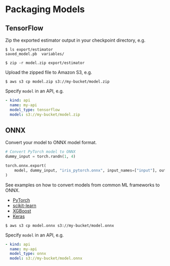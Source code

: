 # Packaging Models

## TensorFlow

Zip the exported estimator output in your checkpoint directory, e.g.

```text
$ ls export/estimator
saved_model.pb  variables/

$ zip -r model.zip export/estimator
```

Upload the zipped file to Amazon S3, e.g.

```text
$ aws s3 cp model.zip s3://my-bucket/model.zip
```

Specify `model` in an API, e.g.

```yaml
- kind: api
  name: my-api
  model_type: tensorflow
  model: s3://my-bucket/model.zip
```

## ONNX

Convert your model to ONNX model format. 

```Python
# Convert PyTorch model to ONNX
dummy_input = torch.randn(1, 4)

torch.onnx.export(
    model, dummy_input, "iris_pytorch.onnx", input_names=["input"], output_names=["species"]
)
```

See examples on how to convert models from common ML frameworks to ONNX.

* [PyTorch](https://github.com/cortexlabs/cortex/blob/master/examples/models/iris_pytorch.py)
* [scikit-learn](https://github.com/cortexlabs/cortex/blob/master/examples/models/iris_sklearn_logreg.py)
* [XGBoost](https://github.com/cortexlabs/cortex/blob/master/examples/models/iris_xgboost.py)
* [Keras](https://github.com/cortexlabs/cortex/blob/master/examples/models/iris_keras.py)

```text
$ aws s3 cp model.onnx s3://my-bucket/model.onnx
```

Specify `model` in an API, e.g.

```yaml
- kind: api
  name: my-api
  model_type: onnx
  model: s3://my-bucket/model.onnx
```
